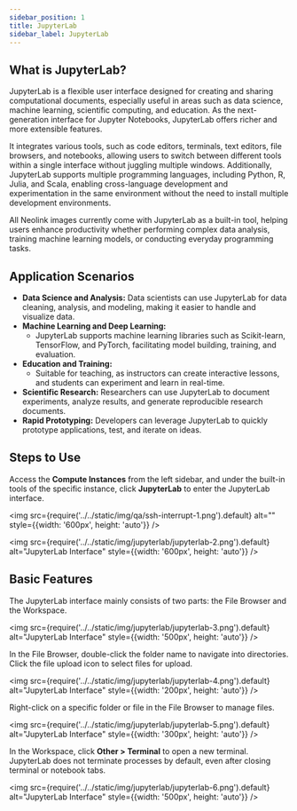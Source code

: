 ```yaml
---
sidebar_position: 1
title: JupyterLab
sidebar_label: JupyterLab
---
```


## What is JupyterLab?

JupyterLab is a flexible user interface designed for creating and sharing computational documents, especially useful in areas such as data science, machine learning, scientific computing, and education. As the next-generation interface for Jupyter Notebooks, JupyterLab offers richer and more extensible features.

It integrates various tools, such as code editors, terminals, text editors, file browsers, and notebooks, allowing users to switch between different tools within a single interface without juggling multiple windows. Additionally, JupyterLab supports multiple programming languages, including Python, R, Julia, and Scala, enabling cross-language development and experimentation in the same environment without the need to install multiple development environments.

All Neolink images currently come with JupyterLab as a built-in tool, helping users enhance productivity whether performing complex data analysis, training machine learning models, or conducting everyday programming tasks.

## Application Scenarios

- **Data Science and Analysis:** Data scientists can use JupyterLab for data cleaning, analysis, and modeling, making it easier to handle and visualize data.
- **Machine Learning and Deep Learning:**
  - JupyterLab supports machine learning libraries such as Scikit-learn, TensorFlow, and PyTorch, facilitating model building, training, and evaluation.
- **Education and Training:**
  - Suitable for teaching, as instructors can create interactive lessons, and students can experiment and learn in real-time.
- **Scientific Research:** Researchers can use JupyterLab to document experiments, analyze results, and generate reproducible research documents.
- **Rapid Prototyping:** Developers can leverage JupyterLab to quickly prototype applications, test, and iterate on ideas.

## Steps to Use

Access the **Compute Instances** from the left sidebar, and under the built-in tools of the specific instance, click **JupyterLab** to enter the JupyterLab interface.

<img src={require('../../static/img/qa/ssh-interrupt-1.png').default} alt="" style={{width: '600px', height: 'auto'}} />

<img src={require('../../static/img/jupyterlab/jupyterlab-2.png').default} alt="JupyterLab Interface" style={{width: '600px', height: 'auto'}} />

## Basic Features

The JupyterLab interface mainly consists of two parts: the File Browser and the Workspace.

<img src={require('../../static/img/jupyterlab/jupyterlab-3.png').default} alt="JupyterLab Interface" style={{width: '500px', height: 'auto'}} />

In the File Browser, double-click the folder name to navigate into directories. Click the file upload icon to select files for upload.

<img src={require('../../static/img/jupyterlab/jupyterlab-4.png').default} alt="JupyterLab Interface" style={{width: '200px', height: 'auto'}} />

Right-click on a specific folder or file in the File Browser to manage files.

<img src={require('../../static/img/jupyterlab/jupyterlab-5.png').default} alt="JupyterLab Interface" style={{width: '300px', height: 'auto'}} />

In the Workspace, click **Other > Terminal** to open a new terminal. JupyterLab does not terminate processes by default, even after closing terminal or notebook tabs.

<img src={require('../../static/img/jupyterlab/jupyterlab-6.png').default} alt="JupyterLab Interface" style={{width: '500px', height: 'auto'}} />
